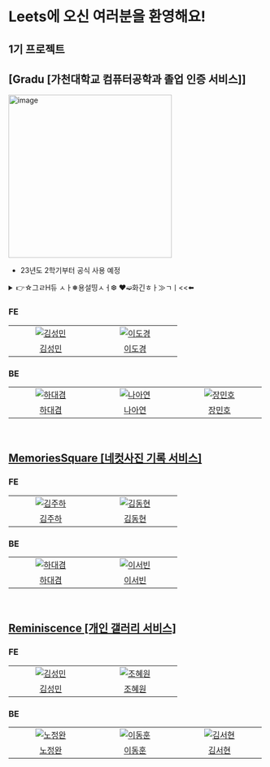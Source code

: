 # Leets에 오신 여러분을 환영해요!

## 1기 프로젝트

## [Gradu [가천대학교 컴퓨터공학과 졸업 인증 서비스]]

<img width="321" alt="image" src="https://github.com/Leets-Official/Leets-FE/assets/86355699/0e0f9f63-3c26-429e-9a3d-6f3bb0f53327">

- 23년도 2학기부터 공식 사용 예정

<details>
<summary>👉☆그ㄹH듀 ㅅㅏ❅용설띵ㅅㅓ❆ ❤➫화긴ㅎㅏ≫ㄱㅣ<<⬅️</summary>
  <div markdown="1">

![KakaoTalk_Photo_2023-08-21-12-03-23 001](https://github.com/Leets-Official/Leets-FE/assets/86355699/5a8525d3-68f2-40a6-95f3-5f806db4f51d)
![KakaoTalk_Photo_2023-08-21-12-03-23 002](https://github.com/Leets-Official/Leets-FE/assets/86355699/3c3a64d6-a5cc-4f29-8582-d368a0715395)
![KakaoTalk_Photo_2023-08-21-12-03-23 003](https://github.com/Leets-Official/Leets-FE/assets/86355699/baa26ee6-3d54-4294-862c-8f7107cc5ce6)
![KakaoTalk_Photo_2023-08-21-12-03-23 004](https://github.com/Leets-Official/Leets-FE/assets/86355699/0a7fa95f-3afc-4791-8e8c-ae9e8401874c)
![KakaoTalk_Photo_2023-08-21-12-03-23 005](https://github.com/Leets-Official/Leets-FE/assets/86355699/421ef781-d117-49da-b675-83dc12ed04f8)
![KakaoTalk_Photo_2023-08-21-12-03-23 006](https://github.com/Leets-Official/Leets-FE/assets/86355699/200ed56c-54fc-4092-aaaf-54ed3fd9dcc3)
![KakaoTalk_Photo_2023-08-21-12-03-23 007](https://github.com/Leets-Official/Leets-FE/assets/86355699/29abedb1-5c6a-4f81-a721-f2df82863463)
![KakaoTalk_Photo_2023-08-21-12-03-23 008](https://github.com/Leets-Official/Leets-FE/assets/86355699/d1213f41-ca6a-4774-bf50-21dac73ef157)
![KakaoTalk_Photo_2023-08-21-12-03-23 009](https://github.com/Leets-Official/Leets-FE/assets/86355699/6c9b8c4c-1a7d-4891-ae92-5b2ff243c00a)
![KakaoTalk_Photo_2023-08-21-12-03-23 010](https://github.com/Leets-Official/Leets-FE/assets/86355699/0c3b89a2-ea41-4e8c-850e-f912b379b5b1)
![KakaoTalk_Photo_2023-08-21-12-03-23 011](https://github.com/Leets-Official/Leets-FE/assets/86355699/1de296f8-c351-4d3c-b6bc-9b67c6953fb4)
![KakaoTalk_Photo_2023-08-21-12-03-23 012](https://github.com/Leets-Official/Leets-FE/assets/86355699/815208a4-e7fe-4b24-994c-698595040b42)
![KakaoTalk_Photo_2023-08-21-12-03-23 013](https://github.com/Leets-Official/Leets-FE/assets/86355699/d2a36d5d-3c85-412a-8939-5c7e90b1feeb)
![KakaoTalk_Photo_2023-08-21-12-03-23 014](https://github.com/Leets-Official/Leets-FE/assets/86355699/34c39641-fc59-4859-94d9-91e9799e14c4)

</div>
</details>

### FE

<table>
  <tr>
    <td align="center" width="150px">
      <a href="https://github.com/Collection50" target="_blank">
        <img src="https://github.com/Collection50.png?size=180" alt="김성민" />
      </a>
    </td>
    <td align="center" width="150px">
      <a href="https://github.com/gangmanm" target="_blank">
        <img src="https://github.com/gangmanm.png?size=180" alt="이도경" />
      </a>
    </td>
  </tr>
  <tr>
   <td align="center">
      <a href="https://github.com/Collection50" target="_blank">
        김성민
      </a>
    </td>
    <td align="center">
      <a href="https://github.com/gangmanm" target="_blank">
        이도경
      </a>
    </td>
  </tr>
</table>

### BE

<table>
  <tr>
    <td align="center" width="150px">
      <a href="https://github.com/SkyLightQP" target="_blank">
        <img src="https://github.com/SkyLightQP.png?size=180" alt="하대겸" />
      </a>
    </td>
    <td align="center" width="150px">
      <a href="https://github.com/ay-eonii" target="_blank">
        <img src="https://github.com/ay-eonii.png?size=180" alt="나아연" />
      </a>
    </td>
    <td align="center" width="150px">
      <a href="https://github.com/MinhoJJang" target="_blank">
        <img src="https://github.com/MinhoJJang.png?size=180" alt="장민호" />
      </a>
    </td>
  </tr>
  <tr>
    <td align="center">
      <a href="https://github.com/SkyLightQP" target="_blank">
        하대겸
      </a>
    </td>
    <td align="center">
      <a href="https://github.com/ay-eonii" target="_blank">
        나아연
      </a>
    </td>
    <td align="center">
      <a href="https://github.com/MinhoJJang" target="_blank">
        장민호
      </a>
    </td>
  </tr>
</table>

<br/>

## [MemoriesSquare [네컷사진 기록 서비스]](https://crazyform.co/)

### FE

<table>
  <tr>
    <td align="center" width="150px">
      <a href="https://github.com/hayamaster" target="_blank">
        <img src="https://github.com/hayamaster.png?size=180" alt="김주하" />
      </a>
    </td>
    <td align="center" width="150px">
      <a href="https://github.com/devxlofi" target="_blank">
        <img src="https://github.com/devxlofi.png?size=180" alt="김동현" />
      </a>
    </td>
  </tr>
  <tr>
   <td align="center">
      <a href="https://github.com/hayamaster" target="_blank">
        김주하
      </a>
    </td>
    <td align="center">
      <a href="https://github.com/devxlofi" target="_blank">
        김동현
      </a>
    </td>
  </tr>
</table>

### BE

<table>
  <tr>
    <td align="center" width="150px">
      <a href="https://github.com/SkyLightQP" target="_blank">
        <img src="https://github.com/SkyLightQP.png?size=180" alt="하대겸" />
      </a>
    </td>
    <td align="center" width="150px">
      <a href="https://github.com/leeseobin00" target="_blank">
        <img src="https://github.com/leeseobin00.png?size=180" alt="이서빈" />
      </a>
    </td>
  </tr>
  <tr>
    <td align="center">
      <a href="https://github.com/SkyLightQP" target="_blank">
        하대겸
      </a>
    </td>
    <td align="center">
      <a href="https://github.com/leeseobin00" target="_blank">
        이서빈
      </a>
    </td>
  </tr>
</table>

<br/>

## [Reminiscence [개인 갤러리 서비스]](https://zero100-fe.vercel.app/)

### FE

<table>
  <tr>
    <td align="center" width="150px">
      <a href="https://github.com/Collection50" target="_blank">
        <img src="https://github.com/Collection50.png?size=180" alt="김성민" />
      </a>
    </td>
    <td align="center" width="150px">
      <a href="https://github.com/One-HyeWon" target="_blank">
        <img src="https://github.com/One-HyeWon.png?size=180" alt="조혜원" />
      </a>
    </td>
  </tr>
  <tr>
   <td align="center">
      <a href="https://github.com/Collection50" target="_blank">
        김성민
      </a>
    </td>
    <td align="center">
      <a href="https://github.com/One-HyeWon" target="_blank">
        조혜원
      </a>
    </td>
  </tr>
</table>

### BE

<table>
  <tr>
    <td align="center" width="150px">
      <a href="https://github.com/jwnnoh" target="_blank">
        <img src="https://github.com/jwnnoh.png?size=180" alt="노정완" />
      </a>
    </td>
    <td align="center" width="150px">
      <a href="https://github.com/hoonyworld" target="_blank">
        <img src="https://github.com/hoonyworld.png?size=180" alt="이동훈" />
      </a>
    </td>
    <td align="center" width="150px">
      <a href="https://github.com/hyunnniii" target="_blank">
        <img src="https://github.com/hyunnniii.png?size=180" alt="김서현" />
      </a>
    </td>
  </tr>
  <tr>
    <td align="center">
      <a href="https://github.com/jwnnoh" target="_blank">
        노정완
      </a>
    </td>
    <td align="center">
      <a href="https://github.com/hoonyworld" target="_blank">
        이동훈
      </a>
    </td>
    <td align="center">
      <a href="https://github.com/hyunnniii" target="_blank">
        김서현
      </a>
    </td>
  </tr>
</table>
